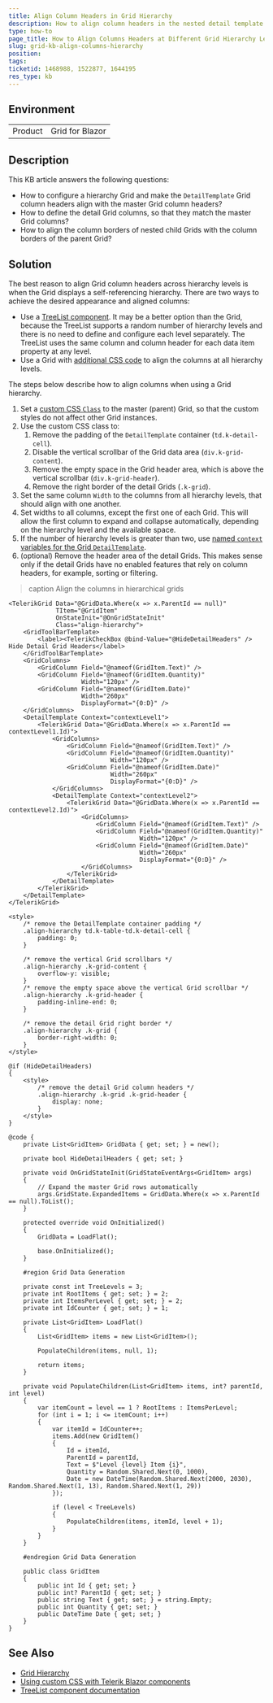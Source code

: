 ```yaml
---
title: Align Column Headers in Grid Hierarchy
description: How to align column headers in the nested detail template of a hierarchy Grid.
type: how-to
page_title: How to Align Columns Headers at Different Grid Hierarchy Levels
slug: grid-kb-align-columns-hierarchy
position: 
tags: 
ticketid: 1468988, 1522877, 1644195
res_type: kb
---
```


## Environment

<table>
    <tbody>
        <tr>
            <td>Product</td>
            <td>Grid for Blazor</td>
        </tr>
    </tbody>
</table>

## Description

This KB article answers the following questions:

* How to configure a hierarchy Grid and make the `DetailTemplate` Grid column headers align with the master Grid column headers?
* How to define the detail Grid columns, so that they match the master Grid columns?
* How to align the column borders of nested child Grids with the column borders of the parent Grid?

## Solution

The best reason to align Grid column headers across hierarchy levels is when the Grid displays a self-referencing hierarchy. There are two ways to achieve the desired appearance and aligned columns:

* Use a [TreeList component](slug:treelist-overview). It may be a better option than the Grid, because the TreeList supports a random number of hierarchy levels and there is no need to define and configure each level separately. The TreeList uses the same column and column header for each data item property at any level.
* Use a Grid with [additional CSS code](slug:themes-override) to align the columns at all hierarchy levels.

The steps below describe how to align columns when using a Grid hierarchy.

1. Set a [custom CSS `Class`](slug:grid-overview#grid-parameters) to the master (parent) Grid, so that the custom styles do not affect other Grid instances.
1. Use the custom CSS class to:
    1. Remove the padding of the `DetailTemplate` container (`td.k-detail-cell`).
    1. Disable the vertical scrollbar of the Grid data area (`div.k-grid-content`).
    1. Remove the empty space in the Grid header area, which is above the vertical scrollbar (`div.k-grid-header`).
    1. Remove the right border of the detail Grids (`.k-grid`).
1. Set the same column `Width` to the columns from all hierarchy levels, that should align with one another.
1. Set widths to all columns, except the first one of each Grid. This will allow the first column to expand and collapse automatically, depending on the hierarchy level and the available space.
1. If the number of hierarchy levels is greater than two, use [named `context` variables for the Grid `DetailTemplate`](slug:nest-renderfragment).
1. (optional) Remove the header area of the detail Grids. This makes sense only if the detail Grids have no enabled features that rely on column headers, for example, sorting or filtering.

>caption Align the columns in hierarchical grids

````RAZOR
<TelerikGrid Data="@GridData.Where(x => x.ParentId == null)"
             TItem="@GridItem"
             OnStateInit="@OnGridStateInit"
             Class="align-hierarchy">
    <GridToolBarTemplate>
        <label><TelerikCheckBox @bind-Value="@HideDetailHeaders" /> Hide Detail Grid Headers</label>
    </GridToolBarTemplate>
    <GridColumns>
        <GridColumn Field="@nameof(GridItem.Text)" />
        <GridColumn Field="@nameof(GridItem.Quantity)"
                    Width="120px" />
        <GridColumn Field="@nameof(GridItem.Date)"
                    Width="260px"
                    DisplayFormat="{0:D}" />
    </GridColumns>
    <DetailTemplate Context="contextLevel1">
        <TelerikGrid Data="@GridData.Where(x => x.ParentId == contextLevel1.Id)">
            <GridColumns>
                <GridColumn Field="@nameof(GridItem.Text)" />
                <GridColumn Field="@nameof(GridItem.Quantity)"
                            Width="120px" />
                <GridColumn Field="@nameof(GridItem.Date)"
                            Width="260px"
                            DisplayFormat="{0:D}" />
            </GridColumns>
            <DetailTemplate Context="contextLevel2">
                <TelerikGrid Data="@GridData.Where(x => x.ParentId == contextLevel2.Id)">
                    <GridColumns>
                        <GridColumn Field="@nameof(GridItem.Text)" />
                        <GridColumn Field="@nameof(GridItem.Quantity)"
                                    Width="120px" />
                        <GridColumn Field="@nameof(GridItem.Date)"
                                    Width="260px"
                                    DisplayFormat="{0:D}" />
                    </GridColumns>
                </TelerikGrid>
            </DetailTemplate>
        </TelerikGrid>
    </DetailTemplate>
</TelerikGrid>

<style>
    /* remove the DetailTemplate container padding */
    .align-hierarchy td.k-table-td.k-detail-cell {
        padding: 0;
    }

    /* remove the vertical Grid scrollbars */
    .align-hierarchy .k-grid-content {
        overflow-y: visible;
    }
    /* remove the empty space above the vertical Grid scrollbar */
    .align-hierarchy .k-grid-header {
        padding-inline-end: 0;
    }

    /* remove the detail Grid right border */
    .align-hierarchy .k-grid {
        border-right-width: 0;
    }
</style>

@if (HideDetailHeaders)
{
    <style>
        /* remove the detail Grid column headers */
        .align-hierarchy .k-grid .k-grid-header {
            display: none;
        }
    </style>
}

@code {
    private List<GridItem> GridData { get; set; } = new();

    private bool HideDetailHeaders { get; set; }

    private void OnGridStateInit(GridStateEventArgs<GridItem> args)
    {
        // Expand the master Grid rows automatically
        args.GridState.ExpandedItems = GridData.Where(x => x.ParentId == null).ToList();
    }

    protected override void OnInitialized()
    {
        GridData = LoadFlat();

        base.OnInitialized();
    }

    #region Grid Data Generation

    private const int TreeLevels = 3;
    private int RootItems { get; set; } = 2;
    private int ItemsPerLevel { get; set; } = 2;
    private int IdCounter { get; set; } = 1;

    private List<GridItem> LoadFlat()
    {
        List<GridItem> items = new List<GridItem>();

        PopulateChildren(items, null, 1);

        return items;
    }

    private void PopulateChildren(List<GridItem> items, int? parentId, int level)
    {
        var itemCount = level == 1 ? RootItems : ItemsPerLevel;
        for (int i = 1; i <= itemCount; i++)
        {
            var itemId = IdCounter++;
            items.Add(new GridItem()
            {
                Id = itemId,
                ParentId = parentId,
                Text = $"Level {level} Item {i}",
                Quantity = Random.Shared.Next(0, 1000),
                Date = new DateTime(Random.Shared.Next(2000, 2030), Random.Shared.Next(1, 13), Random.Shared.Next(1, 29))
            });

            if (level < TreeLevels)
            {
                PopulateChildren(items, itemId, level + 1);
            }
        }
    }

    #endregion Grid Data Generation

    public class GridItem
    {
        public int Id { get; set; }
        public int? ParentId { get; set; }
        public string Text { get; set; } = string.Empty;
        public int Quantity { get; set; }
        public DateTime Date { get; set; }
    }
}
````

## See Also

* [Grid Hierarchy](slug:components/grid/features/hierarchy)
* [Using custom CSS with Telerik Blazor components](slug:themes-override)
* [TreeList component documentation](slug:treelist-overview)
